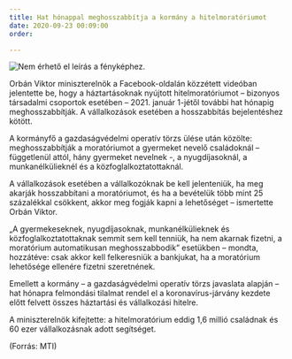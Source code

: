 ```yaml
---
title: Hat hónappal meghosszabbítja a kormány a hitelmoratóriumot
date: 2020-09-23 00:09:00
order: 

---
```

![Nem érhető el leírás a fényképhez.](https://scontent-vie1-1.xx.fbcdn.net/v/t1.0-9/120602305_1052083905224447_345368832783400303_o.png?_nc_cat=101&ccb=2&_nc_sid=730e14&_nc_ohc=UJGOVLU3lPoAX88lxlD&_nc_ht=scontent-vie1-1.xx&oh=a2d51881e27a42de2479a4c5a6debf57&oe=601FB366)

Orbán Viktor miniszterelnök a Facebook-oldalán közzétett videóban jelentette be, hogy a háztartásoknak nyújtott hitelmoratóriumot – bizonyos társadalmi csoportok esetében – 2021. január 1-jétől további hat hónapig meghosszabbítják. A vállalkozások esetében a hosszabbítás bejelentéshez kötött.

A kormányfő a gazdaságvédelmi operatív törzs ülése után közölte: meghosszabbítják a moratóriumot a gyermeket nevelő családoknál – függetlenül attól, hány gyermeket nevelnek -, a nyugdíjasoknál, a munkanélkülieknél és a közfoglalkoztatottaknál.

A vállalkozások esetében a vállalkozóknak be kell jelenteniük, ha meg akarják hosszabbítani a moratóriumot, és ha a bevételük több mint 25 százalékkal csökkent, akkor meg fogják kapni a lehetőséget – ismertette Orbán Viktor.

„A gyermekeseknek, nyugdíjasoknak, munkanélkülieknek és közfoglalkoztatottaknak semmit sem kell tenniük, ha nem akarnak fizetni, a moratórium automatikusan meghosszabbodik” esetükben – mondta, hozzátéve: csak akkor kell felkeresniük a bankjukat, ha a moratórium lehetősége ellenére fizetni szeretnének.

Emellett a kormány – a gazdaságvédelmi operatív törzs javaslata alapján – hat hónapra felmondási tilalmat rendel el a koronavírus-járvány kezdete előtt felvett összes háztartási és vállalkozási hitelre.

A miniszterelnök kifejtette: a hitelmoratórium eddig 1,6 millió családnak és 60 ezer vállalkozásnak adott segítséget.

(Forrás: MTI)